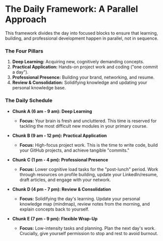 # The Daily Framework: A Parallel Approach

This framework divides the day into focused blocks to ensure that learning, building, and professional development happen in parallel, not in sequence.

### The Four Pillars
1.  **Deep Learning:** Acquiring new, cognitively demanding concepts.
2.  **Practical Application:** Hands-on project work and coding ("one commit a day").
3.  **Professional Presence:** Building your brand, networking, and resume.
4.  **Review & Consolidation:** Solidifying knowledge and updating your personal knowledge base.

### The Daily Schedule

*   **Chunk A (6 am - 9 am): Deep Learning**
    *   **Focus:** Your brain is fresh and uncluttered. This time is reserved for tackling the most difficult new modules in your primary course.

*   **Chunk B (9 am - 12 pm): Practical Application**
    *   **Focus:** High-focus project work. This is the time to write code, build your GitHub projects, and achieve tangible "commits."

*   **Chunk C (1 pm - 4 pm): Professional Presence**
    *   **Focus:** Lower cognitive load tasks for the "post-lunch" period. Work through resources on profile building, update your LinkedIn/resume, draft articles, and engage with your network.

*   **Chunk D (4 pm - 7 pm): Review & Consolidation**
    *   **Focus:** Solidifying the day's learning. Update your personal knowledge map (mindmap), review notes from the morning, and explain concepts back to yourself.

*   **Chunk E (7 pm - 9 pm): Flexible Wrap-Up**
    *   **Focus:** Low-intensity tasks and planning. Plan the next day's work. Crucially, give yourself permission to stop and rest to avoid burnout.
